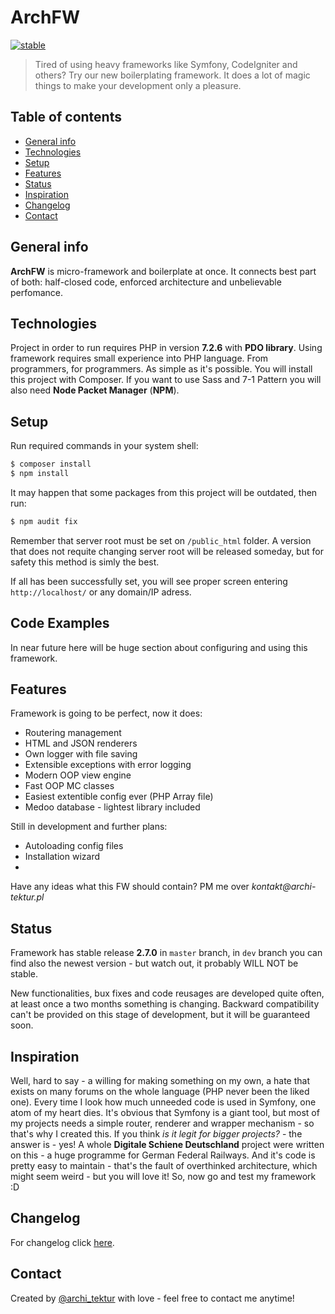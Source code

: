 # ArchFW
[![stable](http://badges.github.io/stability-badges/dist/stable.svg)](http://github.com/badges/stability-badges)

> Tired of using heavy frameworks like Symfony, CodeIgniter and others? Try our new boilerplating framework. It does 
a lot of magic things to make your development only a pleasure.

## Table of contents
* [General info](#general-info)
* [Technologies](#technologies)
* [Setup](#setup)
* [Features](#features)
* [Status](#status)
* [Inspiration](#inspiration)
* [Changelog](#changelog)
* [Contact](#contact)

## General info
__ArchFW__ is micro-framework and boilerplate at once. It connects best part of both: half-closed code, enforced 
architecture and unbelievable perfomance.

## Technologies
Project in order to run requires PHP in version __7.2.6__ with __PDO library__. Using framework requires small experience into PHP language. From programmers, for programmers. As simple as it's possible. You will install this project with Composer. If you want to use Sass and 7-1 Pattern you will also need __Node Packet Manager__ (__NPM__).

## Setup

Run required commands in your system shell:
```sh
$ composer install
$ npm install
```
It may happen that some packages from this project will be outdated, then run:
```sh
$ npm audit fix
```

Remember that server root must be set on `/public_html` folder. A version that does not requite changing server root will be released someday, but for safety this method is simly the best.

If all has been successfully set, you will see proper screen entering `http://localhost/` or any domain/IP adress.

## Code Examples
In near future here will be huge section about configuring and using this framework.

## Features
Framework is going to be perfect, now it does:
* Routering management
* HTML and JSON renderers
* Own logger with file saving
* Extensible exceptions with error logging
* Modern OOP view engine
* Fast OOP MC classes
* Easiest extentible config ever (PHP Array file)
* Medoo database - lightest library included

Still in development and further plans:
* Autoloading config files
* Installation wizard
* 

Have any ideas what this FW should contain? PM me over _kontakt@archi-tektur.pl_

## Status

Framework has stable release __2.7.0__ in `master` branch, in `dev` branch you can find also the newest version - but 
watch out,
 it 
probably WILL NOT be stable. 

New functionalities, bux fixes and code reusages are developed quite often, at least once a two months something is 
changing. Backward compatibility can't be provided on this stage of development, but it will be guaranteed soon.


## Inspiration
Well, hard to say - a willing for making something on my own, a hate that exists on many forums on the whole language
 (PHP never been the liked one). Every time I look how much unneeded code is used in Symfony, one atom of my heart 
 dies. It's obvious that Symfony is a giant tool, but most of my projects needs a simple router, renderer and wrapper
  mechanism - so that's why I created this. If you think _is it legit for bigger projects?_ - the answer is - yes! A 
  whole __Digitale Schiene Deutschland__ project were written on this - a huge programme for German Federal Railways.
   And it's code is pretty easy to maintain - that's the fault of overthinked architecture, which might seem weird - 
   but you will love it! So, now go and test my framework :D

## Changelog

For changelog click [here](CHANGELOG.md).

## Contact
Created by [@archi_tektur](https://www.archi-tektur.pl/) with love - feel free to contact me anytime!